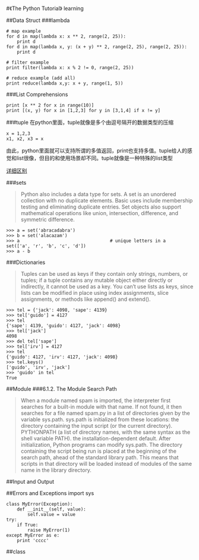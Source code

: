 #《The Python Tutorial》 learning

##Data Struct
###lambda

	# map example
	for d in map(lambda x: x ** 2, range(2, 25)):
		print d
	for d in map(lambda x, y: (x + y) ** 2, range(2, 25), range(2, 25)):
		print d
	
	# filter example
	print filter(lambda x: x % 2 != 0, range(2, 25))
	
	# reduce example (add all)
	print reduce(lambda x,y: x + y, range(1, 5))

###List Comprehensions

	print [x ** 2 for x in range(10)]
	print [(x, y) for x in [1,2,3] for y in [3,1,4] if x != y]
	
###tuple
在python里面，tuple就像是多个由逗号隔开的数据类型的压缩

	x = 1,2,3
	x1, x2, x3 = x
	
由此，python里面就可以支持所谓的多值返回，print也支持多值。tuple给人的感觉和list很像，但目的和使用场景却不同。tuple就像是一种特殊的list类型

[详细区别](http://stackoverflow.com/questions/626759/whats-the-difference-between-list-and-tuples)

###sets
>Python also includes a data type for sets. A set is an unordered collection with no duplicate elements. Basic uses include membership testing and eliminating duplicate entries. Set objects also support mathematical operations like union, intersection, difference, and symmetric difference.
	
	>>> a = set('abracadabra')
	>>> b = set('alacazam')
	>>> a                                  # unique letters in a
	set(['a', 'r', 'b', 'c', 'd'])
	>>> a - b  

###Dictionaries
>Tuples can be used as keys if they contain only strings, numbers, or tuples; if a tuple contains any mutable object either directly or indirectly, it cannot be used as a key. You can’t use lists as keys, since lists can be modified in place using index assignments, slice assignments, or methods like append() and extend().

	>>> tel = {'jack': 4098, 'sape': 4139}
	>>> tel['guido'] = 4127
	>>> tel
	{'sape': 4139, 'guido': 4127, 'jack': 4098}
	>>> tel['jack']
	4098
	>>> del tel['sape']
	>>> tel['irv'] = 4127
	>>> tel
	{'guido': 4127, 'irv': 4127, 'jack': 4098}
	>>> tel.keys()
	['guido', 'irv', 'jack']
	>>> 'guido' in tel
	True

##Module
###6.1.2. The Module Search Path
>When a module named spam is imported, the interpreter first searches for a built-in module with that name. If not found, it then searches for a file named spam.py in a list of directories given by the variable sys.path. sys.path is initialized from these locations:
	the directory containing the input script (or the current directory).
	PYTHONPATH (a list of directory names, with the same syntax as the shell variable PATH).
	the installation-dependent default.
After initialization, Python programs can modify sys.path. The directory containing the script being run is placed at the beginning of the search path, ahead of the standard library path. This means that scripts in that directory will be loaded instead of modules of the same name in the library directory.

##Input and Output

##Errors and Exceptions
	import sys

	class MyError(Exception):
		def __init__(self, value):
			self.value = value
	try:
		if True:
			raise MyError(1)
	except MyError as e:
		print 'cccc'

##class
